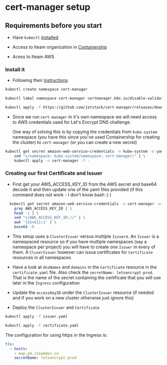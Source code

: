 # cert-manager setup

## Requirements before you start

- Have `kubectl` [installed](https://kubernetes.io/docs/tasks/tools/install-kubectl/)

- Access to Iteam organization in [Containership](https://containership.io)

- Acess to Iteam AWS

### Install it

- Following their [instructions](https://docs.cert-manager.io/en/latest/getting-started/install/kubernetes.html)

```bash
kubectl create namespace cert-manager
```

```bash
kubectl label namespace cert-manager certmanager.k8s.io/disable-validation=true
```

```bash
kubectl apply -f https://github.com/jetstack/cert-manager/releases/download/v0.9.0/cert-manager.yaml
```

- Since we run `cert-manager` in it's own namespace we will need access to AWS credentials used for Let's Encrypt DNS challenge.

  One way of solving this is by copying the credentials from `kube-system` namespace (you have this since you've used Containership for creating the cluster) to `cert-manager` (or you can create a new secret)

```bash
kubectl get secret amazon-web-service-credentials -n kube-system -o yaml | \
    sed "s/namespace: kube-system/namespace: cert-manager/" | \
    kubectl apply -n cert-manager -f -
```

### Creating our first Certificate and Issuer

- First get your AWS_ACCESS_KEY_ID from the AWS secret and base64 decode it and then update one of the yaml files provided (if this command does not work - I don't know bash :) )

```bash
  kubectl get secret amazon-web-service-credentials -n cert-manager -o yaml | \
    grep AWS_ACCESS_KEY_ID | \
    head -1 | \
    sed "s/AWS_ACCESS_KEY_ID://" | \
    awk '{$1=$1};1' | \
    base64 -D
```

- This setup uses a `ClusterIssuer` versus multiple `Issuer`s. An `Issuer` is a namespaced resource so if you have multiple namespaces (say a namespace per project) you will have to create one `Issuer` in every of them.
A `CluserIssuer` however can issue certificates for `Certificate` resources in all namespaces

- Have a look at `dnsNames` and `domains` in the `Certificate` resource in the `certificate.yaml` file.
Also check the `secretName: letsencrypt-prod`. That is the name of the secret containing the certificate that you will use later in the `Ingress` configuration

- Update the `accessKeyID` under the `ClusterIssuer` resource (if needed and if you work on a new cluster otherwise just ignore this)

- Deploy the `ClusterIssuer` and `Certificate`

```bash
kubectl apply -f issuer.yaml
```

```bash
kubectl apply -f certificate.yaml
```

The configuration for using https in the Ingress is:

```yaml
tls:
  - hosts:
    - map.pm.iteamdev.se
    secretName: letsencrypt-prod
```
